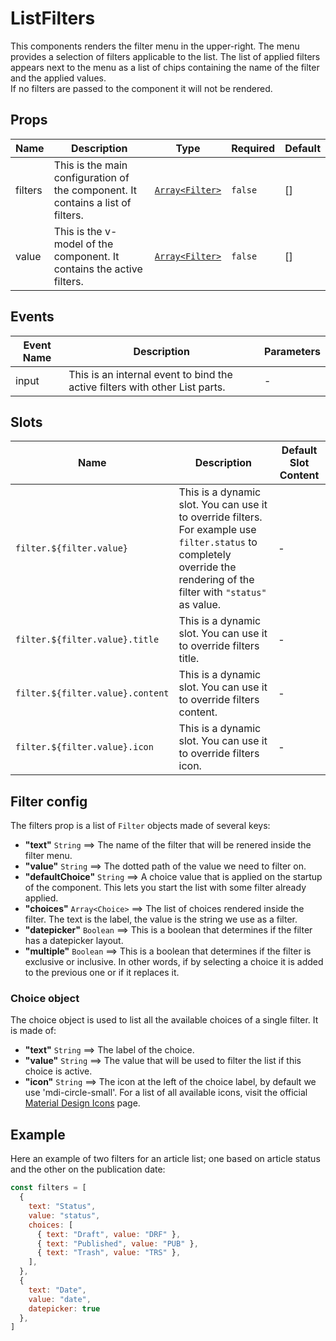 # ListFilters

This components renders the filter menu in the upper-right. The menu provides a selection of filters applicable to the list. The list of applied filters appears next to the menu as a list of chips containing the name of the filter and the applied values. <br> If no filters are passed to the component it will not be rendered.

## Props

<!-- @vuese:ListFilters:props:start -->

|Name|Description|Type|Required|Default|
|---|---|---|---|---|
|filters|This is the main configuration of the component. It contains a list of filters.|[`Array<Filter>`](#filter-config)|`false`|[]|
|value|This is the v-model of the component. It contains the active filters.|[`Array<Filter>`](#filter-config)|`false`|[]|

<!-- @vuese:ListFilters:props:end -->


## Events

<!-- @vuese:ListFilters:events:start -->

|Event Name|Description|Parameters|
|---|---|---|
|input|This is an internal event to bind the active filters with other List parts.|-|

<!-- @vuese:ListFilters:events:end -->


## Slots

<!-- @vuese:ListFilters:slots:start -->

|Name|Description|Default Slot Content|
|---|---|---|
|`filter.${filter.value}`|This is a dynamic slot. You can use it to override filters. <br> For example use `filter.status` to completely override the rendering of the filter with `"status"` as value.|-|
|`filter.${filter.value}.title`|This is a dynamic slot. You can use it to override filters title.|-|
|`filter.${filter.value}.content`|This is a dynamic slot. You can use it to override filters content.|-|
|`filter.${filter.value}.icon`|This is a dynamic slot. You can use it to override filters icon.|-|

<!-- @vuese:ListFilters:slots:end -->



## Filter config

The filters prop is a list of `Filter` objects made of several keys:

- **"text"** `String` ==> The name of the filter that will be renered inside the filter menu.
- **"value"** `String` ==> The dotted path of the value we need to filter on.
- **"defaultChoice"** `String` ==> A choice value that is applied on the startup of the component. This lets you start the list with some filter already applied.
- **"choices"** `Array<Choice>` ==> The list of choices rendered inside the filter. The text is the label, the value is the string we use as a filter.
- **"datepicker"** `Boolean` ==> This is a boolean that determines if the filter has a datepicker layout.
- **"multiple"** `Boolean` ==> This is a boolean that determines if the filter is exclusive or inclusive. In other words, if by selecting a choice it is added to the previous one or if it replaces it.

### Choice object

The choice object is used to list all the available choices of a single filter.
It is made of:

- **"text"** `String` ==> The label of the choice.
- **"value"** `String` ==> The value that will be used to filter the list if this choice is active.
- **"icon"** `String` ==> The icon at the left of the choice label, by default we use 'mdi-circle-small'. For a list of all available icons, visit the official [Material Design Icons](https://materialdesignicons.com/) page.


## Example
Here an example of two filters for an article list; one based on article status and the other on the publication date:

```js
const filters = [
  {
    text: "Status",
    value: "status",
    choices: [
      { text: "Draft", value: "DRF" },
      { text: "Published", value: "PUB" },
      { text: "Trash", value: "TRS" },
    ],
  },
  {
    text: "Date",
    value: "date",
    datepicker: true
  },
]
```
